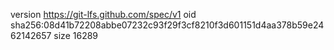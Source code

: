 version https://git-lfs.github.com/spec/v1
oid sha256:08d41b72208abbe07232c93f29f3cf8210f3d601151d4aa378b59e2462142657
size 16289
